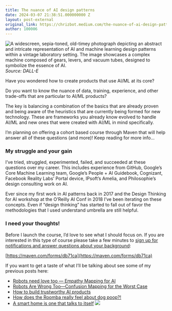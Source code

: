 ```yaml
---
title: The nuance of AI design patterns
date: 2024-03-07 21:38:51.000000000 Z
layout: post-external
original_link: https://chrizbot.medium.com/the-nuance-of-ai-design-patterns-724032348180?source=rss-ba6349c9c628------2
author: 100006
---
```


![A widescreen, sepia-toned, old-timey photograph depicting an abstract and intricate representation of AI and machine learning design patterns within a vintage laboratory setting. The image showcases a complex machine composed of gears, levers, and vacuum tubes, designed to symbolize the essence of AI.](https://cdn-images-1.medium.com/max/1024/1*jYrq_EYJCCnuWONkKO62Iw.png)
_Source: DALL-E_

Have you wondered how to create products that use AI/ML at its core?

Do you want to know the nuance of data, training, experience, and other trade-offs that are particular to AI/ML products?

The key is balancing a combination of the basics that are already proven and being aware of the heuristics that are currently being formed for new technology. These are frameworks you already know evolved to handle AI/ML and new ones that were created with AI/ML in mind specifically.

I’m planning on offering a cohort based course through Maven that will help answer all of these questions (and more)! Keep reading for more info…

### My struggle and your gain

I’ve tried, struggled, experimented, failed, and succeeded at these questions over my career. This includes experience from GitHub, Google’s Core Machine Learning team, Google’s People + AI Guidebook, Cognizant, Facebook Reality Labs’ Portal device, IPsoft’s Amelia, and Philosophie’s design consulting work on AI.

Ever since my first work in AI patterns back in 2017 and the Design Thinking for AI workshop at the O’Reilly AI Conf in 2018 I’ve been iterating on these concepts. Even if “design thinking” has started to fall out of favor the methodologies that I used understand umbrella are still helpful.

### I need your thoughts!

Before I launch the course, I’d love to see what I should focus on. If you are interested in this type of course please take a few minutes to [sign up for notifications and answer questions about your background](https://maven.com/forms/db71ca):

[https://maven.com/forms/db71ca](https://maven.com/forms/db71ca)

If you want to get a taste of what I’ll be talking about see some of my previous posts here:

- [Robots need love too — Empathy Mapping for AI](https://uxdesign.cc/robots-need-love-too-empathy-mapping-for-ai-59585ad3548d)
- [Robots Are Wrong Too—Confusion Mapping for the Worst Case](https://towardsdatascience.com/robots-are-wrong-too-confusion-mapping-for-the-worst-case-2e01b7e19936)
- [How to build trustworthy AI products](https://towardsdatascience.com/how-to-build-trustworthy-ai-products-3f49de63209a)
- [How does the Roomba really feel about dog poop?!](https://uxdesign.cc/how-does-the-roomba-really-feel-about-dog-poop-c590bcfb8834)
- [A smart home is one that talks to itself](https://uxdesign.cc/a-smart-home-is-one-that-talks-to-itself-58bb9222d893)
 ![](https://medium.com/_/stat?event=post.clientViewed&referrerSource=full_rss&postId=724032348180)